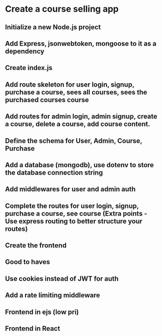 # Create a course selling app
## Initialize a new Node.js project
## Add Express, jsonwebtoken, mongoose to it as a dependency
## Create index.js
## Add route skeleton for user login, signup, purchase a course, sees all courses, sees the purchased courses course
## Add routes for admin login, admin signup, create a course, delete a course, add course content.
## Define the schema for User, Admin, Course, Purchase
## Add a database (mongodb), use dotenv to store the database connection string
## Add middlewares for user and admin auth
## Complete the routes for user login, signup, purchase a course, see course (Extra points - Use express routing to better structure your routes)
## Create the frontend
## Good to haves

## Use cookies instead of JWT for auth
## Add a rate limiting middleware
## Frontend in ejs (low pri)
## Frontend in React